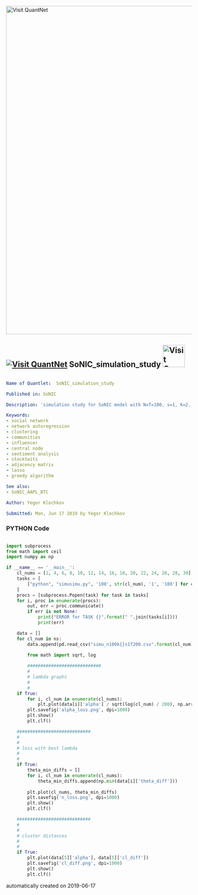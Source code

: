 [<img src="https://github.com/QuantLet/Styleguide-and-FAQ/blob/master/pictures/banner.png" width="888" alt="Visit QuantNet">](http://quantlet.de/)

## [<img src="https://github.com/QuantLet/Styleguide-and-FAQ/blob/master/pictures/qloqo.png" alt="Visit QuantNet">](http://quantlet.de/) **SoNIC_simulation_study** [<img src="https://github.com/QuantLet/Styleguide-and-FAQ/blob/master/pictures/QN2.png" width="60" alt="Visit QuantNet 2.0">](http://quantlet.de/)

```yaml

Name of Quantlet:  SoNIC_simulation_study   

Published in: SoNIC

Description: 'simulation study for SoNIC model with N=T=100, s=1, K=2..30'

Keywords:
- social network
- network autoregression
- clustering
- communities
- influencer
- central node
- sentiment analysis
- stocktwits
- adjacency matrix
- lasso
- greedy algorithm

See also: 
- SoNIC_AAPL_BTC

Author: Yegor Klochkov

Submitted: Mon, Jun 17 2019 by Yegor Klochkov
```

### PYTHON Code
```python

import subprocess
from math import ceil
import numpy as np

if __name__ == '__main__':
    cl_nums = [2, 4, 6, 8, 10, 12, 14, 16, 18, 20, 22, 24, 26, 28, 30]
    tasks = [
        ["python", "simusimu.py", '100', str(cl_num), '1', '100'] for cl_num in cl_nums
    ]
    procs = [subprocess.Popen(task) for task in tasks]
    for i, proc in enumerate(procs):
        out, err = proc.communicate()
        if err is not None:
            print("ERROR for TASK {}".format(" ".join(tasks[i])))
            print(err)

    data = []
    for cl_num in ns:
        data.append(pd.read_csv("simu_n100k{}s1T200.csv".format(cl_num)))
        
        from math import sqrt, log

        ############################
        #
        # lambda graphs
        #
        #
    if True:
        for i, cl_num in enumerate(cl_nums):
            plt.plot(data[i]['alpha'] / sqrt(log(cl_num) / 200), np.array(data[i]['theta_diff']),label=str(cl_num))
        plt.savefig('alpha_loss.png', dpi=1000)
        plt.show()
        plt.clf()

    ############################
    #
    #
    # loss with best lambda
    #
    #
    if True:
        theta_min_diffs = []
        for i, cl_num in enumerate(cl_nums):
            theta_min_diffs.append(np.min(data[i]['theta_diff']))
            
        plt.plot(cl_nums, theta_min_diffs)
        plt.savefig('n_loss.png', dpi=1000)
        plt.show()
        plt.clf()

    ############################
    #
    #
    # cluster distances
    #
    #
    if True:
        plt.plot(data[5]['alpha'], data[5]['cl_diff'])
        plt.savefig('cl_diff.png', dpi=1000)
        plt.show()
        plt.clf()


```

automatically created on 2019-06-17